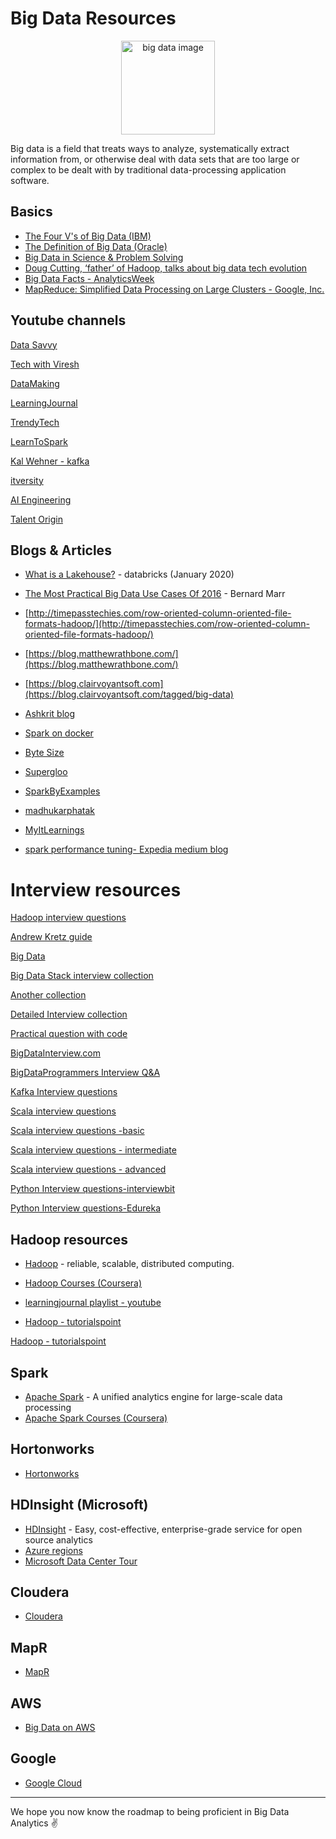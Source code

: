 # Big Data Resources

<p  align="center"><img  height="150"  src="https://encrypted-tbn0.gstatic.com/images?q=tbn%3AANd9GcS49q6QANcgrP1v4WYyWsdQPninNpn1j72c7w&usqp=CAU" alt="big data image"></p>

Big data is a field that treats ways to analyze, systematically extract information from, or otherwise deal with data sets that are too large or complex to be dealt with by traditional data-processing application software. 

## Basics
* [The Four V's of Big Data (IBM)](https://www.ibmbigdatahub.com/infographic/four-vs-big-data)
* [The Definition of Big Data (Oracle)](https://www.oracle.com/big-data/guide/what-is-big-data.html)
* [Big Data in Science & Problem Solving](https://international-soil-radiocarbon-database.github.io/SOC-Hub/2018/06/27/Bigdata-Ag/)
* [Doug Cutting, ‘father’ of Hadoop, talks about big data tech evolution](https://www.computerweekly.com/news/450420002/Doug-Cutting-father-of-Hadoop-talks-about-big-data-tech-evolution)
* [Big Data Facts  - AnalyticsWeek ](https://analyticsweek.com/content/big-data-facts/)
* [MapReduce: Simplified Data Processing on Large Clusters - Google, Inc.](https://static.googleusercontent.com/media/research.google.com/en//archive/mapreduce-osdi04.pdf)

## Youtube channels
[Data Savvy](https://www.youtube.com/watch?v=jBArqO7isdg&list=PL9sbKmQTkW05mXqnq1vrrT8pCsEa53std)

[Tech with Viresh](https://www.youtube.com/channel/UCZqHmLZxX0KC6PiJHETflOg)

[DataMaking](https://www.youtube.com/channel/UCFQucNX7WsUwaWGNTrn6bIQ)

[LearningJournal](https://www.youtube.com/channel/UC8OU1Tc1kxiI37uXBAbTX7A)

[TrendyTech](https://www.youtube.com/channel/UCbTggJVf0NDTfWX-C_gUGSg)

[LearnToSpark](https://www.youtube.com/channel/UCl8BC-R6fqITW9UrSXj5Uxg/videos)

[Kal Wehner - kafka](https://www.youtube.com/user/megachucky/videos)

[itversity](https://www.youtube.com/channel/UCakdSIPsJqiOLqylgoYmwQg)

[AI Engineering](https://www.youtube.com/channel/UCwBs8TLOogwyGd0GxHCp-Dw)

[Talent Origin](https://www.youtube.com/channel/UCidQrtaWcEJ-1E-ikTP35qg/featured)

## Blogs & Articles
* [What is a Lakehouse?](https://databricks.com/blog/2020/01/30/what-is-a-data-lakehouse.html) - databricks (January 2020)
* [The Most Practical Big Data Use Cases Of 2016](https://www.forbes.com/sites/bernardmarr/2016/08/25/the-most-practical-big-data-use-cases-of-2016/) - Bernard Marr
* [http://timepasstechies.com/row-oriented-column-oriented-file-formats-hadoop/](http://timepasstechies.com/row-oriented-column-oriented-file-formats-hadoop/)

* [https://blog.matthewrathbone.com/](https://blog.matthewrathbone.com/)

* [https://blog.clairvoyantsoft.com](https://blog.clairvoyantsoft.com/tagged/big-data)

* [Ashkrit blog](http://ashkrit.blogspot.com/)

* [Spark on docker](https://towardsdatascience.com/diy-apache-spark-docker-bb4f11c10d24)

* [Byte Size](https://www.pavanpkulkarni.com/blog/13-spark-on-docker/)

* [Supergloo](https://supergloo.com/spark-tutorial/spark-tutorials-scala/)

* [SparkByExamples](https://sparkbyexamples.com/)

* [madhukarphatak](http://blog.madhukaraphatak.com/)

* [MyItLearnings](http://myitlearnings.com/)

* [spark performance tuning- Expedia medium blog](https://medium.com/expedia-group-tech/part-5-how-to-resolve-common-errors-when-switching-to-cost-efficient-apache-spark-executor-36e8d4290536)

# Interview resources
[Hadoop interview questions](https://www.besanttechnologies.com/hadoop-interview-questions-and-answers)

[Andrew Kretz guide](https://github.com/andkret/Cookbook/blob/master/sections/08-InterviewQuestions.md)

[Big Data](https://github.com/PrashantM89/BigData_Interview_QA/blob/master/Interview_Q%26A.txt)

[Big Data Stack interview collection](https://github.com/hemant-rout/BigDataInterview)

[Another collection](https://github.com/UpendraNallabolu/BigData_InterviewQuestions)

[Detailed Interview collection](https://github.com/SatyaRaghuNandan/BigData-Interview-Prep)

[Practical question with code](https://github.com/amarkum/interview-brushups)

[BigDataInterview.com](bigdatainterview.com)

[BigDataProgrammers Interview Q&A](https://bigdataprogrammers.com/interview-qa/)

[Kafka Interview questions](https://www.onlineinterviewquestions.com/apache-kafka-interview-questions)

[Scala interview questions](https://github.com/Jarlakxen/Scala-Interview-Questions)

[Scala interview questions -basic](https://www.journaldev.com/8958/scala-interview-questions-answers)

[Scala interview questions - intermediate](https://www.journaldev.com/9663/scala-interview-questions)

[Scala interview questions - advanced](https://www.journaldev.com/8960/scala-advanced-interview-questions)

[Python Interview questions-interviewbit](https://www.interviewbit.com/python-interview-questions/)

[Python Interview questions-Edureka](https://www.interviewbit.com/python-interview-questions/)

## Hadoop resources
   * [Hadoop](https://hadoop.apache.org/) - reliable, scalable, distributed computing.
   * [Hadoop Courses (Coursera)](https://www.coursera.org/search?query=hadoop&)
   * [learningjournal playlist - youtube](https://www.youtube.com/watch?v=KZwb-QTmxks&list=PLkz1SCf5iB4dw3jbRo0SYCk2urRESUA3v)

   * [Hadoop - tutorialspoint](https://www.tutorialspoint.com/hadoop/hadoop_hdfs_overview.htm)

[Hadoop - tutorialspoint](https://www.tutorialspoint.com/hadoop/hadoop_hdfs_overview.htm)
## Spark
   * [Apache Spark](https://spark.apache.org/) - A unified analytics engine for large-scale data processing
   * [Apache Spark Courses (Coursera)](https://www.coursera.org/courses?query=apache%20spark)
## Hortonworks
   * [Hortonworks](https://hortonworks.com/)
## HDInsight (Microsoft)
   * [HDInsight](https://azure.microsoft.com/en-in/services/hdinsight/?cdn=disable) - Easy, cost-effective, enterprise-grade service for open source analytics
   * [Azure regions](https://azure.microsoft.com/en-in/global-infrastructure/regions/)
   * [Microsoft Data Center Tour](https://www.youtube.com/watch?v=9VWA-7_-Pb0)
## Cloudera
   * [Cloudera](https://www.cloudera.com/)
## MapR
   * [MapR](https://mapr.com/)
## AWS
* [Big Data on AWS](https://aws.amazon.com/big-data/getting-started/)
## Google
* [Google Cloud](https://cloud.google.com/solutions/big-data/)

<hr>

We hope you now know the roadmap to being proficient in Big Data Analytics :v:
